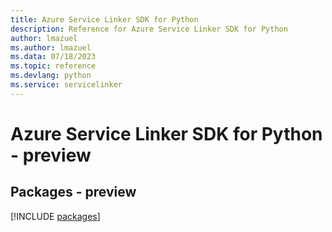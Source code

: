```yaml
---
title: Azure Service Linker SDK for Python
description: Reference for Azure Service Linker SDK for Python
author: lmazuel
ms.author: lmazuel
ms.data: 07/18/2023
ms.topic: reference
ms.devlang: python
ms.service: servicelinker
---
```

# Azure Service Linker SDK for Python - preview
## Packages - preview
[!INCLUDE [packages](service-linker-index.md)]